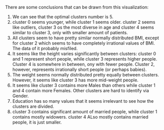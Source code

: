 There are some conclusions that can be drawn from this visualization:
1. We can see that the optimal clusters number is 5.
2. cluster 0 seems younger, while cluster 1 seems older. cluster 2 seems like outliers,  cluster 3 os the most diverse in age and cluster 4 seems similar to cluster 3, only with smaller amount of patients.
3. All clusters seem to have pretty similar normally distributed BMI, except for cluster 2 which seems to have completely irrational values of BMI. The data of it probably misfiled.
4. It seems like the height varies significantly between clusters: cluster 0 and 1 represent short people, while cluster 3 represents higher people. Cluster 4 is somewhere in between, ony with fewer people. Cluster 2, however, represents irrationally short people (or perhaps babies).
5. The weight seems normally distributed pretty equally between clusters. However, it seems like cluster 3 has more mid-weight people.
6. It seems like cluster 3 contains more Males than others while cluster 1 and 4 contain more Females. Other clusters are hard to identify via Gender.
7. Education has so many values that it seems irrelevant to see how the clusters are divided.
8. cluster 3 contains significant amount of married people, while cluster 1 contains mostly widowers. cluster 4 ALso mostly contains married people, it is just smaller.